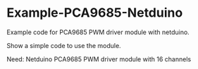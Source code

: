 # Example-PCA9685-Netduino
Example code for PCA9685 PWM driver module with netduino.

Show a simple code to use the module.

Need:
 Netduino
 PCA9685 PWM driver module with 16 channels
